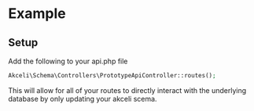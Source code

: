 # Example

## Setup

Add the following to your api.php file
```php
Akceli\Schema\Controllers\PrototypeApiController::routes();
```
This will allow for all of your routes to directly interact with the underlying database by only updating your akceli scema.
